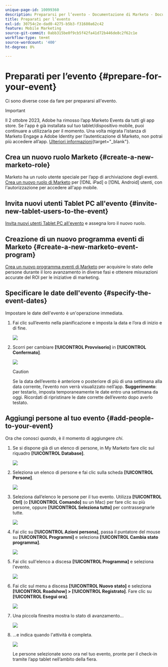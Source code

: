 ```yaml
---
unique-page-id: 10099360
description: Prepararsi per l’evento - Documentazione di Marketo - Documentazione del prodotto
title: Preparati per l’evento
exl-id: 30754c2e-dad0-4275-b5b3-f31680a62c42
feature: Mobile Marketing
source-git-commit: 0abb315be0f9cb5f42fa41d72b446de8c2f62c1e
workflow-type: tm+mt
source-wordcount: '400'
ht-degree: 0%

---
```


# Preparati per l’evento {#prepare-for-your-event}

Ci sono diverse cose da fare per prepararsi all&#39;evento.

>[!IMPORTANT]
>
>Il 2 ottobre 2023, Adobe ha rimosso l’app Marketo Events da tutti gli app store. Se l&#39;app è già installata sul tuo tablet/dispositivo mobile, puoi continuare a utilizzarla per il momento. Una volta migrata l’istanza di Marketo Engage a Adobe Identity per l’autenticazione di Marketo, non potrai più accedere all’app. [Ulteriori informazioni](https://nation.marketo.com/t5/product-discussions/marketo-events-app-and-marketo-moments-app-end-of-life/m-p/340712/highlight/true#M193869){target="_blank"}.

## Crea un nuovo ruolo Marketo {#create-a-new-marketo-role}

Marketo ha un ruolo utente speciale per l’app di archiviazione degli eventi. [Crea un nuovo ruolo di Marketo](/help/marketo/product-docs/core-marketo-concepts/mobile-apps/event-check-in/grant-users-access-to-the-check-in-app.md) per [!DNL iPad] o [!DNL Android] utenti, con l&#39;autorizzazione per accedere all&#39;app mobile.

## Invita nuovi utenti Tablet PC all&#39;evento {#invite-new-tablet-users-to-the-event}

[Invita nuovi utenti Tablet PC all&#39;evento](/help/marketo/product-docs/core-marketo-concepts/mobile-apps/event-check-in/grant-users-access-to-the-check-in-app.md) e assegna loro il nuovo ruolo.

## Creazione di un nuovo programma eventi di Marketo {#create-a-new-marketo-event-program}

[Crea un nuovo programma eventi di Marketo](/help/marketo/product-docs/demand-generation/events/understanding-events/create-a-new-event-program.md) per acquisire lo stato delle persone durante il loro avanzamento in diverse fasi e ottenere misurazioni accurate del ROI per le iniziative di marketing.

## Specificare le date dell&#39;evento {#specify-the-event-dates}

Impostare le date dell&#39;evento è un&#39;operazione immediata.

1. Fai clic sull’evento nella pianificazione e imposta la data e l’ora di inizio e di fine.

   ![](assets/image2016-4-6-15-3a27-3a35.png)

1. Scorri per cambiare **[!UICONTROL Provvisorio]** in **[!UICONTROL Confermato]**.

   ![](assets/image2016-4-6-15-3a30-3a57.png)

   >[!CAUTION]
   >
   >Se la data dell’evento è anteriore o posteriore di più di una settimana alla data corrente, l’evento non verrà visualizzato nell’app. **Suggerimento**: per testarlo, imposta temporaneamente le date entro una settimana da oggi. Ricordati di ripristinare le date corrette dell’evento dopo averlo testato.

## Aggiungi persone al tuo evento {#add-people-to-your-event}

Ora che conosci _quando_, è il momento di aggiungere *chi*.

1. Se si dispone già di un elenco di persone, in My Marketo fare clic sul riquadro **[!UICONTROL Database]**.

   ![](assets/db.png)

1. Seleziona un elenco di persone e fai clic sulla scheda **[!UICONTROL Persone]**.

   ![](assets/four.png)

1. Seleziona dall’elenco le persone per il tuo evento. Utilizza **[!UICONTROL Ctrl]** (o **[!UICONTROL Comando]** su un Mac) per fare clic su più persone, oppure **[!UICONTROL Seleziona tutto]** per contrassegnarle tutte.

   ![](assets/five.png)

1. Fai clic su **[!UICONTROL Azioni persona]**, passa il puntatore del mouse su **[!UICONTROL Programmi]** e seleziona **[!UICONTROL Cambia stato programma]**.

   ![](assets/six.png)

1. Fai clic sull&#39;elenco a discesa **[!UICONTROL Programma]** e seleziona l&#39;evento.

   ![](assets/seven.png)

1. Fai clic sul menu a discesa **[!UICONTROL Nuovo stato]** e seleziona **[!UICONTROL Roadshow] > [!UICONTROL Registrato]**. Fare clic su **[!UICONTROL Esegui ora]**.

   ![](assets/eight.png)

1. Una piccola finestra mostra lo stato di avanzamento...

   ![](assets/image2016-4-7-16-3a49-3a7.png)

1. ...e indica quando l&#39;attività è completa.

   ![](assets/ten.png)

   Le persone selezionate sono ora nel tuo evento, pronte per il check-in tramite l’app tablet nell’ambito della fiera.
